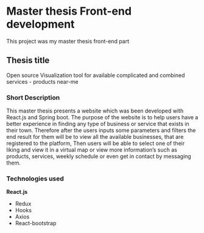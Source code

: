 # Master thesis Front-end development

This project was my master thesis front-end part 

## Thesis title 
Open source Visualization tool for available complicated and combined services - products near-me

### Short Description
This master thesis presents a website which was been developed with React.js and Spring boot. The purpose of the website is to help users have a better experience in finding any type of business or service that exists in their town. Therefore after the users inputs some parameters and filters the end result for them will be to view all the available businesses, that are registered to the platform, Then users will be able to select one of their liking and view it in a virtual map or view more information’s such as products, services, weekly schedule or even get in contact by messaging them.

### Technologies used

**React.js**
  - Redux
  - Hooks
  - Axios
  - React-bootstrap

